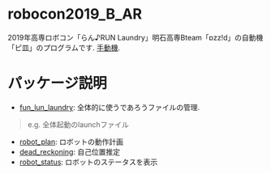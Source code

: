 # robocon2019_B_AR
2019年高専ロボコン「らん♪RUN Laundry」明石高専Bteam「ɒzz!d」の自動機「ピ皿」のプログラムです. [手動機](../mr).

# パッケージ説明
* [fun_lun_laundry](fun_lun_laundry): 全体的に使うであろうファイルの管理.   
> e.g. 全体起動のlaunchファイル
* [robot_plan](robot_plan): ロボットの動作計画
* [dead_reckoning](dead_reckoning): 自己位置推定
* [robot_status](robot_status): ロボットのステータスを表示
